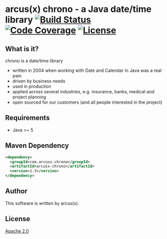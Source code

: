 # arcus(x) chrono - a Java date/time library [![Build Status](https://travis-ci.org/arcusx/chrono.svg?branch=master)](https://travis-ci.org/arcusx/chrono) [![Code Coverage](https://codecov.io/gh/arcusx/chrono/branch/master/graph/badge.svg)](https://codecov.io/gh/arcusx/chrono) [![License](https://img.shields.io/badge/License-Apache%202.0-blue.svg)](https://www.apache.org/licenses/LICENSE-2.0.txt)

## What is it?
chrono is a date/time library
* written in 2004 when working with Date and Calendar in Java was a real pain
* driven by business needs
* used in production
* applied across several industries, e.g. insurance, banks, medical and project planning
* open sourced for our customers (and all people interested in the project)

## Requirements
* Java >= 5

## Maven Dependency
```xml
<dependency>
  <groupId>com.arcusx.chrono</groupId>
  <artifactId>arcusx-chrono</artifactId>
  <version>1.3</version>
</dependency>
```

## Author
This software is written by arcus(x).

## License
[Apache 2.0](license.txt)
